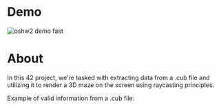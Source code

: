 # Demo
![oshw2 demo fast](https://github.com/Tagamydev/Cub3d/blob/master/resources/Demo.gif?raw=true)

# About

In this 42 project, we're tasked with extracting data from a .cub file and utilizing it to render a 3D maze on the screen using raycasting principles.

Example of valid information from a .cub file:
